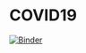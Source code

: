 # COVID19

[![Binder](https://mybinder.org/badge_logo.svg)](https://mybinder.org/v2/gh/jlcatonjr/COVID19/e0137a3308c6cb9ae52937ee8393558f17b6d66c)
